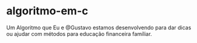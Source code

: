 # algoritmo-em-c
Um Algoritmo que Eu e @Gustavo estamos desenvolvendo para dar dicas ou ajudar com métodos para educação financeira famíliar.
